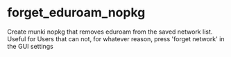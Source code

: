 # forget_eduroam_nopkg
Create munki nopkg that removes eduroam from the saved network list. Useful for Users that can not, for whatever reason, press 'forget network' in the GUI settings 
